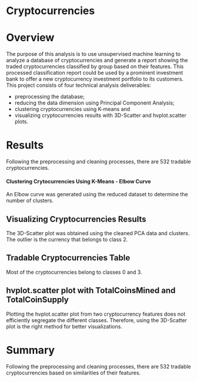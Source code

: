 # Cryptocurrencies
# Overview
The purpose of this analysis is to use unsupervised machine learning to analyze a database of cryptocurrencies and generate a report showing the traded cryptocurrencies classified by group based on their features.
This processed classification report could be used by a prominent investment bank to offer a new cryptocurrency investment portfolio to its customers.
This project consists of four technical analysis deliverables:
* preprocessing the database;
* reducing the data dimension using Principal Component Analysis;
* clustering cryptocurrencies using K-means and 
* visualizing cryptocurrencies results with 3D-Scatter and hvplot.scatter plots.
# Results
Following the preprocessing and cleaning processes, there are 532 tradable cryptocurrencies.

#### Clustering Crytocurrencies Using K-Means - Elbow Curve
An Elbow curve was generated using the reduced dataset to determine the number of clusters.

## Visualizing Cryptocurrencies Results
The 3D-Scatter plot was obtained using the cleaned PCA data and clusters.
The outlier is the currency that belongs to class 2.

## Tradable Cryptocurrencies Table
Most of the cryptocurrencies belong to classes 0 and 3.

## hvplot.scatter plot with TotalCoinsMined and TotalCoinSupply
Plotting the hvplot.scatter plot from two cryptocurrency features does not efficiently segregate the different classes. Therefore, using the 3D-Scatter plot is the right method for better visualizations.
# Summary
Following the preprocessing and cleaning processes, there are 532 tradable cryptocurrencies based on similarities of their features.
